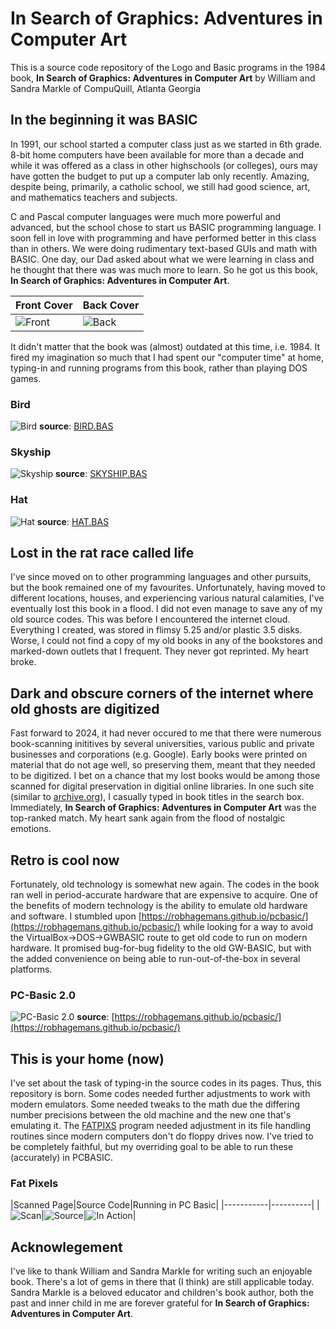 # In Search of Graphics: Adventures in Computer Art

This is a source code repository of the Logo and Basic programs in the 1984 book, **In Search of Graphics: Adventures in Computer Art** by William and Sandra Markle of CompuQuill, Atlanta Georgia

## In the beginning it was BASIC

In 1991, our school started a computer class just as we started in 6th grade. 8-bit home computers have been available for more than a decade and while it was offered as a class in other highschools (or colleges), ours may have gotten the budget to put up a computer lab only recently. Amazing, despite being, primarily, a catholic school, we still had good science, art, and mathematics teachers and subjects.

C and Pascal computer languages were much more powerful and advanced, but the school chose to start us BASIC programming language. I soon fell in love with programming and have performed better in this class than in others. We were doing rudimentary text-based GUIs and math with BASIC. One day, our Dad asked about what we were learning in class and he thought that there was was much more to learn. So he got us this book, **In Search of Graphics: Adventures in Computer Art**.

|Front Cover|Back Cover|
|-----------|----------|
|![Front](/screenshots/book-front.png)|![Back](/screenshots/book-back-cover.png)|

It didn't matter that the book was (almost) outdated at this time, i.e. 1984. It fired my imagination so much that I had spent our "computer time" at home, typing-in and running programs from this book, rather than playing DOS games.

### Bird
![Bird](/screenshots/bird.png)
**source**: [BIRD.BAS](https://github.com/daelsepara/in-search-of-graphics/tree/main/src/bird/BIRD.BAS)

### Skyship
![Skyship](/screenshots/skyship.png)
**source**: [SKYSHIP.BAS](https://github.com/daelsepara/in-search-of-graphics/tree/main/src/skyship/SKYSHIP.BAS)

### Hat
![Hat](/screenshots/hat.png)
**source**: [HAT.BAS](https://github.com/daelsepara/in-search-of-graphics/tree/main/src/hat/HAT.BAS)

## Lost in the rat race called life

I've since moved on to other programming languages and other pursuits, but the book remained one of my favourites. Unfortunately, having moved to different locations, houses, and experiencing various natural calamities, I've eventually lost this book in a flood. I did not even manage to save any of my old source codes. This was before I encountered the internet cloud. Everything I created, was stored in flimsy 5.25 and/or plastic 3.5 disks. Worse, I could not find a copy of my old books in any of the bookstores and marked-down outlets that I frequent. They never got reprinted. My heart broke.

## Dark and obscure corners of the internet where old ghosts are digitized

Fast forward to 2024, it had never occured to me that there were numerous book-scanning inititives by several universities, various public and private businesses and corporations (e.g. Google). Early books were printed on material that do not age well, so preserving them, meant that they needed to be digitized. I bet on a chance that my lost books would be among those scanned for digital preservation in digitial online libraries. In one such site (similar to [archive.org](https://archive.org)), I casually typed in book titles in the search box. Immediately, **In Search of Graphics: Adventures in Computer Art** was the top-ranked match. My heart sank again from the flood of nostalgic emotions.

## Retro is cool now

Fortunately, old technology is somewhat new again. The codes in the book ran well in period-accurate hardware that are expensive to acquire. One of the benefits of modern technology is the ability to emulate old hardware and software. I stumbled upon [https://robhagemans.github.io/pcbasic/](https://robhagemans.github.io/pcbasic/) while looking for a way to avoid the VirtualBox->DOS->GWBASIC route to get old code to run on modern hardware. It promised bug-for-bug fidelity to the old GW-BASIC, but with the added convenience on being able to run-out-of-the-box in several platforms.

### PC-Basic 2.0
![PC-Basic 2.0](/screenshots/pc-basic.png)
**source**: [https://robhagemans.github.io/pcbasic/](https://robhagemans.github.io/pcbasic/)

## This is your home (now)

I've set about the task of typing-in the source codes in its pages. Thus, this repository is born. Some codes needed further adjustments to work with modern emulators. Some needed tweaks to the math due the differing number precisions between the old machine and the new one that's emulating it. The [FATPIXS](https://github.com/daelsepara/in-search-of-graphics/tree/main/src/fat-pixels/FATPIXS.BAS) program needed adjustment in its file handling routines since modern computers don't do floppy drives now. I've tried to be completely faithful, but my overriding goal to be able to run these (accurately) in PCBASIC.

### Fat Pixels
|Scanned Page|Source Code|Running in PC Basic|
|-----------|----------|
|![Scan](/screenshots/fatpixs-src.png)|![Source](/screenshots/fatpixs-pcbasic.png)|![In Action](/screenshots/fatpixs.png)|

## Acknowlegement

I've like to thank William and Sandra Markle for writing such an enjoyable book. There's a lot of gems in there that (I think) are still applicable today. Sandra Markle is a beloved educator and children's book author, both the past and inner child in me are forever grateful for **In Search of Graphics: Adventures in Computer Art**.